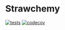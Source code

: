 # Strawchemy

[![tests](https://github.com/gazorby/strawchemy/actions/workflows/test.yaml/badge.svg)](https://github.com/gazorby/strawchemy/actions/workflows/test.yaml) [![codecov](https://codecov.io/gh/gazorby/strawchemy/graph/badge.svg?token=BCU8SX1MJ7)](https://codecov.io/gh/gazorby/strawchemy)

